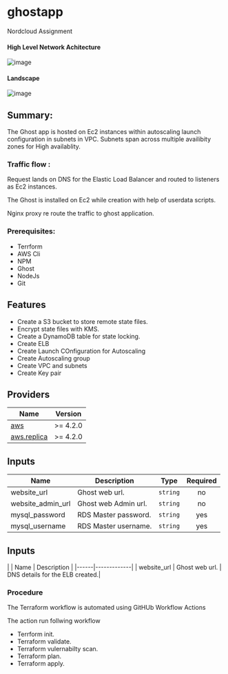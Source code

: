 # ghostapp
Nordcloud Assignment

#### High Level Network Achitecture

![image](https://user-images.githubusercontent.com/26302748/155410974-884c8907-803f-41c3-9f1c-78ca631123f3.png)

#### Landscape

![image](https://user-images.githubusercontent.com/26302748/155727391-0ab5b436-fb73-4bb8-a57d-7af4bd4d724b.png)


## Summary:

The Ghost app is hosted on Ec2 instances within autoscaling launch configuration in subnets in VPC.
Subnets span across multiple availibity zones for High availablity.

### Traffic flow :

Request lands on DNS for the Elastic Load Balancer and routed to listeners as Ec2 instances.

The Ghost is installed on Ec2 while creation with help of userdata scripts.

Nginx proxy re route the traffic to ghost application.

### Prerequisites:

* Terrform
* AWS Cli
* NPM
* Ghost
* NodeJs
* Git

## Features

- Create a S3 bucket to store remote state files. 
- Encrypt state files with KMS.
- Create a DynamoDB table for state locking.
- Create ELB
- Create Launch COnfiguration for Autoscaling
- Create Autoscaling group
- Create VPC and subnets
- Create Key pair  

## Providers

| Name | Version |
|------|---------|
| <a name="provider_aws"></a> [aws](#provider\_aws) | >= 4.2.0 |
| <a name="provider_aws.replica"></a> [aws.replica](#provider\_aws.replica) | >= 4.2.0 |

## Inputs

| Name | Description | Type | Required |
|------|-------------|------|:--------:|
| <a name="website_url"></a> website_url | Ghost web url. | `string` | no |
| <a name="website_admin_url"></a>website_admin_url| Ghost web Admin url. | `string` | no |
| <a name="mysql_password"></a> mysql_password | RDS Master password. | `string` | yes |
| <a name="mysql_username"></a>mysql_username| RDS Master username. | `string` | yes |

## Inputs
|
| Name | Description |
|------|-------------|
| <a name="website_url"></a> website_url | Ghost web url. | DNS details for the ELB created.|
### Procedure

The Terraform workflow is automated using GitHUb Workflow Actions

The action run follwing workflow

* Terrform init.
* Terraform validate.
* Terraform vulernabilty scan. 
* Terraform plan.
* Terraform apply.
 
